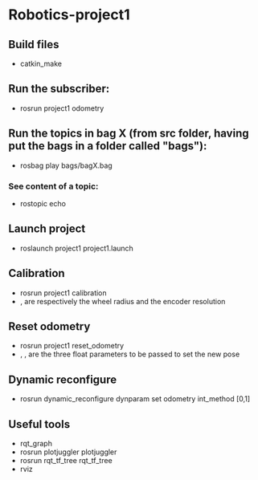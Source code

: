 # Robotics-project1

## Build files
- catkin_make 

## Run the subscriber:
- rosrun project1 odometry

## Run the topics in bag X (from src folder, having put the bags in a folder called "bags"):
- rosbag play bags/bagX.bag
### See content of a topic:
- rostopic echo <topic>

## Launch project
- roslaunch project1 project1.launch

## Calibration
- rosrun project1 calibration <r> <N>
- <r>, <N> are respectively the wheel radius and the encoder resolution

## Reset odometry
- rosrun project1 reset_odometry <x> <y> <theta>
- <x>, <y>, <theta> are the three float parameters to be passed to set the new pose

## Dynamic reconfigure
- rosrun dynamic_reconfigure dynparam set odometry int_method [0,1]

## Useful tools
- rqt_graph
- rosrun plotjuggler plotjuggler
- rosrun rqt_tf_tree rqt_tf_tree
- rviz